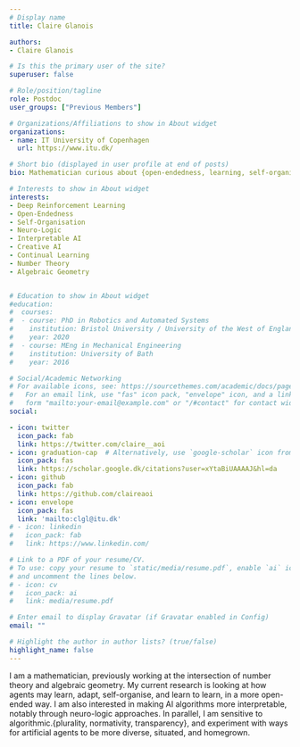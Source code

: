 ```yaml
---
# Display name
title: Claire Glanois

authors:
- Claire Glanois

# Is this the primary user of the site?
superuser: false

# Role/position/tagline
role: Postdoc
user_groups: ["Previous Members"]

# Organizations/Affiliations to show in About widget
organizations:
- name: IT University of Copenhagen
  url: https://www.itu.dk/

# Short bio (displayed in user profile at end of posts)
bio: Mathematician curious about {open-endedness, learning, self-organisation, complexity}.

# Interests to show in About widget
interests:
- Deep Reinforcement Learning
- Open-Endedness
- Self-Organisation
- Neuro-Logic
- Interpretable AI
- Creative AI
- Continual Learning
- Number Theory
- Algebraic Geometry


# Education to show in About widget
#education:
#  courses:
#  - course: PhD in Robotics and Automated Systems
#    institution: Bristol University / University of the West of England
#    year: 2020
#  - course: MEng in Mechanical Engineering
#    institution: University of Bath
#    year: 2016

# Social/Academic Networking
# For available icons, see: https://sourcethemes.com/academic/docs/page-builder/#icons
#   For an email link, use "fas" icon pack, "envelope" icon, and a link in the
#   form "mailto:your-email@example.com" or "/#contact" for contact widget.
social:

- icon: twitter
  icon_pack: fab
  link: https://twitter.com/claire__aoi
- icon: graduation-cap  # Alternatively, use `google-scholar` icon from `ai` icon pack
  icon_pack: fas
  link: https://scholar.google.dk/citations?user=xYtaBiUAAAAJ&hl=da
- icon: github
  icon_pack: fab
  link: https://github.com/claireaoi
- icon: envelope
  icon_pack: fas
  link: 'mailto:clgl@itu.dk'
# - icon: linkedin
#   icon_pack: fab
#   link: https://www.linkedin.com/

# Link to a PDF of your resume/CV.
# To use: copy your resume to `static/media/resume.pdf`, enable `ai` icons in `params.toml`, 
# and uncomment the lines below.
# - icon: cv
#   icon_pack: ai
#   link: media/resume.pdf

# Enter email to display Gravatar (if Gravatar enabled in Config)
email: ""

# Highlight the author in author lists? (true/false)
highlight_name: false
---
```


I am a mathematician, previously working at the intersection of number theory and algebraic geometry. 
My current research is looking at how agents may learn, adapt, self-organise, and learn to learn, in a more open-ended way.
I am also interested in making AI algorithms more interpretable, notably through neuro-logic approaches. 
In parallel, I am sensitive to algorithmic.{plurality, normativity, transparency}, and experiment with ways for artificial agents to be more diverse, situated, and homegrown.

<!--  Robotics, Evolution and Art Laboratory (REAL) Group of Digital Design department at IT University of Copenhagen, Denmark.-->

<!-- Nelson Bighetti is a professor of artificial intelligence at the Stanford AI Lab. His research interests include distributed robotics, mobile computing and programmable matter. He leads the Robotic Neurobiology group, which develops self-reconfiguring robots, systems of self-organizing robots, and mobile sensor networks.

Lorem ipsum dolor sit amet, consectetur adipiscing elit. Sed neque elit, tristique placerat feugiat ac, facilisis vitae arcu. Proin eget egestas augue. Praesent ut sem nec arcu pellentesque aliquet. Duis dapibus diam vel metus tempus vulputate. -->

<!-- {{< icon name="download" pack="fas" >}} Download my {{< staticref "media/demo_resume.pdf" "newtab" >}}resumé{{< /staticref >}}. -->
